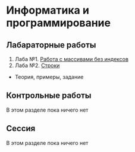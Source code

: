 # Информатика и программирование

## Лабараторные работы

1. Лаба №1. [Работа с массивами без индексов](/lab1.md)
2. Лаба №2. [Строки](/items/inf1s/inf1/lab2/readme.md)
- Теория, примеры, задание


## Контрольные работы

В этом разделе пока ничего нет


## Сессия

В этом разделе пока ничего нет
